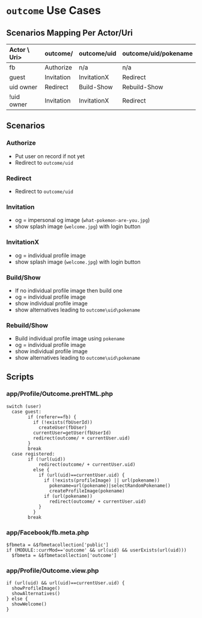 # `outcome` Use Cases

## Scenarios Mapping Per Actor/Uri

| Actor \ Uri> | outcome/   | outcome/uid | outcome/uid/pokename |
|:-------------|:-----------|:------------|:---------------------|
| fb           | Authorize  | n/a         | n/a                  |
| guest        | Invitation | InvitationX | Redirect             |
| uid owner    | Redirect   | Build-Show  | Rebuild-Show         |
| !uid owner   | Invitation | InvitationX | Redirect             |

## Scenarios
### Authorize
 + Put user on record if not yet
 + Redirect to `outcome/uid`
### Redirect
 + Redirect to `outcome/uid`
### Invitation
 + og = impersonal og image (`what-pokemon-are-you.jpg`)
 + show splash image (`welcome.jpg`) with login button
### InvitationX
 + og = individual profile image
 + show splash image (`welcome.jpg`) with login button
### Build/Show
 + If no individual profile image then build one
 + og = individual profile image
 + show individual profile image
 + show alternatives leading to `outcome\uid\pokename`
### Rebuild/Show
 + Build individual profile image using `pokename`
 + og = individual profile image
 + show individual profile image
 + show alternatives leading to `outcome\uid\pokename`

## Scripts
### app/Profile/Outcome.preHTML.php
```
switch (user)
  case guest:
        if (referer==fb) {
          if (!exists(fbUserId))
            createUser(fbUser)
          currentUser=getUser(fbUserId)
          redirect(outcome/ + currentUser.uid)
        }
        break
  case registered:
        if (!url(uid))
            redirect(outcome/ + currentUser.uid)
          else {
            if (url(uid)==currentUser.uid) {
              if (!exists(profileImage) || url(pokename))
                pokename=url(pokename)|selectRandomPokename()
                createProfileImage(pokename)
              if (url(pokename))
                redirect(outcome/ + currentUser.uid)
            }
          }
        break
```
### app/Facebook/fb.meta.php
```
$fbmeta = &$fbmetacollection['public']
if (MODULE::currMod=='outcome' && url(uid) && userExists(url(uid)))
  $fbmeta = &$fbmetacollection['outcome']
```
### app/Profile/Outcome.view.php
```
if (url(uid) && url(uid)==currentUser.uid) {
  showProfileImage()
  showAlternatives()
} else {
  showWelcome()
}
```
